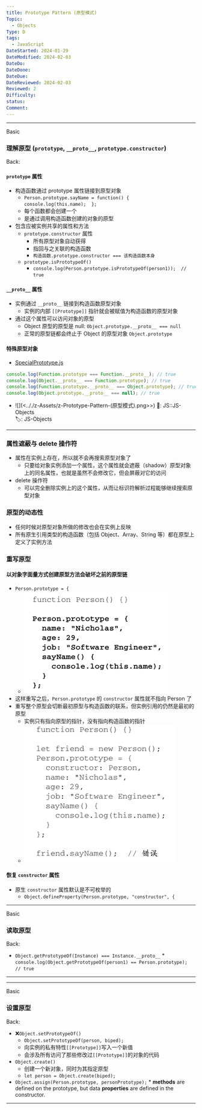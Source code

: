 ```yaml
---
title: Prototype Pattern (原型模式)
Topic:
  - Objects
Type: D
tags:
  - JavaScript
DateStarted: 2024-01-29
DateModified: 2024-02-03
DateDo:
DateDone:
DateDue:
DateReviewed: 2024-02-03
Reviewed: 2
Difficulty:
status:
Comment:
---
```


---

Basic

### 理解原型 (`prototype`, `__proto__`, `prototype.constructor`)

Back:

#### `prototype` 属性

- 构造函数通过 prototype 属性链接到原型对象
  - `Person.prototype.sayName = function() {   console.log(this.name);  };`
  - 每个函数都会创建一个
  - 是通过调用构造函数创建的对象的原型
- 包含应被实例共享的属性和方法
  - `prototype.constructor` 属性
    - 所有原型对象自动获得
    - 指回与之关联的构造函数
    - `构造函数.prototype.constructor === 该构造函数本身`
  - `prototype.isPrototypeOf()`
    - `console.log(Person.prototype.isPrototypeOf(person1));  // true`

#### `__proto__` 属性

- 实例通过 `__proto__` 链接到构造函数原型对象
  - 实例的内部 `[[Prototype]]` 指针就会被赋值为构造函数的原型对象
- 通过这个属性可以访问对象的原型
  - Object 原型的原型是 null: `Object.prototype.__proto__ === null`
  - 正常的原型链都会终止于 Object 的原型对象 `Object.prototype`

#### 特殊原型对象

- [SpecialPrototype.js](file:///e%3A/SynologyDrive/TechSkills/JS/B-JS/ProJS-Code/Chapter8ObjectsClassesAndObjectOrientedProgramming/ObjectCreation/ThePrototypePattern/SpecialPrototype.js)

```javascript
console.log(Function.prototype === Function.__proto__); // true
console.log(Object.__proto__ === Function.prototype); // true
console.log(Function.prototype.__proto__ === Object.prototype); // true
console.log(Object.prototype.__proto__ === null); // true
```

- ![](<.././z-Assets/z-Prototype-Pattern-(原型模式).png>>)
📌: JS::JS-Objects  
🏷️: JS-Objects
<!--ID: 1706946593114-->

---

### 属性遮蔽与 delete 操作符

- 属性在实例上存在，所以就不会再搜索原型对象了
  - 只要给对象实例添加一个属性，这个属性就会遮蔽（shadow）原型对象上的同名属性，也就是虽然不会修改它，但会屏蔽对它的访问
- delete 操作符
  - 可以完全删除实例上的这个属性，从而让标识符解析过程能够继续搜索原型对象

### 原型的动态性

- 任何时候对原型对象所做的修改也会在实例上反映
- 所有原生引用类型的构造函数（包括 Object、Array、String 等）都在原型上定义了实例方法

### 重写原型

#### 以对象字面量方式创建原型方法会破坏之前的原型链

- `Person.prototype = {`
  - ![image](./z-Assets/b24562708490c8c760d324ea010575ff.png)
- 这样重写之后，`Person.prototype` 的 `constructor` 属性就不指向 Person 了
- 重写整个原型会切断最初原型与构造函数的联系，但实例引用的仍然是最初的原型
  - 实例只有指向原型的指针，没有指向构造函数的指针
  - ![image](./z-Assets/1880ffbe51fc5a18d9a461a92a14da6e.png)

#### 恢复 `constructor` 属性

- 原生 `constructor` 属性默认是不可枚举的
  - `Object.defineProperty(Person.prototype, "constructor", {`

---

Basic

### 读取原型

Back:

- `Object.getPrototypeOf(Instance) === Instance.__proto__` \* `console.log(Object.getPrototypeOf(person1) == Person.prototype);  // true`
<!--ID: 1706946593127-->

---

---

Basic

### 设置原型

Back:

- ❌`Object.setPrototypeOf()`
  - `Object.setPrototypeOf(person, biped);`
  - 向实例的私有特性`[[Prototype]]`写入一个新值
  - 会涉及所有访问了那些修改过`[[Prototype]]`的对象的代码
- `Object.create()`
  - 创建一个新对象，同时为其指定原型
  - `let person = Object.create(biped); `
- `Object.assign(Person.prototype, personPrototype);` \* **methods** are defined on the prototype, but data **properties** are defined in the constructor.
<!--ID: 1706946593138-->

---
